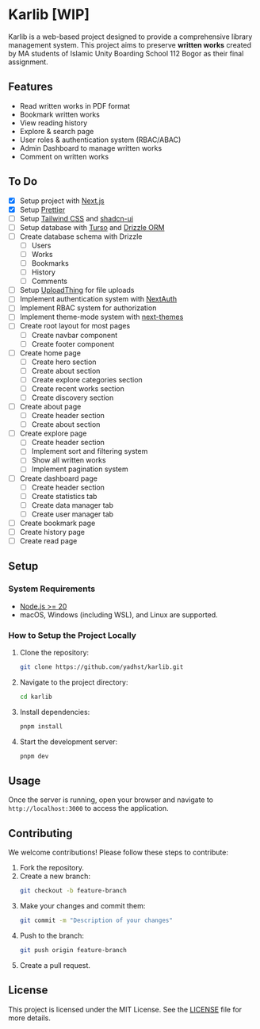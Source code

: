 # Karlib [WIP]

Karlib is a web-based project designed to provide a comprehensive library management system. This project aims to preserve **written works** created by MA students of Islamic Unity Boarding School 112 Bogor as their final assignment.

## Features

- Read written works in PDF format
- Bookmark written works
- View reading history
- Explore & search page
- User roles & authentication system (RBAC/ABAC)
- Admin Dashboard to manage written works
- Comment on written works

## To Do

- [x] Setup project with [Next.js](https://nextjs.org/)
- [x] Setup [Prettier](https://prettier.io/)
- [ ] Setup [Tailwind CSS](https://tailwindcss.com/) and [shadcn-ui](https://ui.shadcn.com/)
- [ ] Setup database with [Turso](https://turso.tech/) and [Drizzle ORM](https://orm.drizzle.team/)
- [ ] Create database schema with Drizzle
  - [ ] Users
  - [ ] Works
  - [ ] Bookmarks
  - [ ] History
  - [ ] Comments
- [ ] Setup [UploadThing](https://uploadthing.com/) for file uploads
- [ ] Implement authentication system with [NextAuth](https://authjs.dev/)
- [ ] Implement RBAC system for authorization
- [ ] Implement theme-mode system with [next-themes](https://www.npmjs.com/package/next-themes)
- [ ] Create root layout for most pages
  - [ ] Create navbar component
  - [ ] Create footer component
- [ ] Create home page
  - [ ] Create hero section
  - [ ] Create about section
  - [ ] Create explore categories section
  - [ ] Create recent works section
  - [ ] Create discovery section
- [ ] Create about page
  - [ ] Create header section
  - [ ] Create about section
- [ ] Create explore page
  - [ ] Create header section
  - [ ] Implement sort and filtering system
  - [ ] Show all written works
  - [ ] Implement pagination system
- [ ] Create dashboard page
  - [ ] Create header section
  - [ ] Create statistics tab
  - [ ] Create data manager tab
  - [ ] Create user manager tab
- [ ] Create bookmark page
- [ ] Create history page
- [ ] Create read page

## Setup

### System Requirements

- [Node.js >= 20](https://nodejs.org/)
- macOS, Windows (including WSL), and Linux are supported.

### How to Setup the Project Locally

1. Clone the repository:
   ```bash
   git clone https://github.com/yadhst/karlib.git
   ```
2. Navigate to the project directory:
   ```bash
   cd karlib
   ```
3. Install dependencies:
   ```bash
   pnpm install
   ```
4. Start the development server:
   ```bash
   pnpm dev
   ```

## Usage

Once the server is running, open your browser and navigate to `http://localhost:3000` to access the application.

## Contributing

We welcome contributions! Please follow these steps to contribute:

1. Fork the repository.
2. Create a new branch:
   ```bash
   git checkout -b feature-branch
   ```
3. Make your changes and commit them:
   ```bash
   git commit -m "Description of your changes"
   ```
4. Push to the branch:
   ```bash
   git push origin feature-branch
   ```
5. Create a pull request.

## License

This project is licensed under the MIT License. See the [LICENSE](LICENSE) file for more details.
